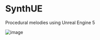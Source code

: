 # SynthUE
Procedural melodies using Unreal Engine 5


![image](https://github.com/tedbarnett/SynthUE/assets/694013/a890b00d-5281-4917-9086-362b3536c20a)

